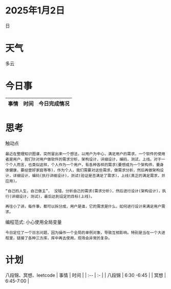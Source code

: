 # 2025年1月2日
日
# 天气
多云
# 今日事
| 事情  | 时间 |今日完成情况|
| :-- | :- |:-|


# 思考
触动点

    最近在整理知识图谱，突然冒出来一个想法，以用户为中心，满足用户的需求，一个软件的使用者是用户，我们针对用户做软件的需求分析，架构设计，详细设计，编码，测试，上线。对于一个个人而言，也类似这样，个人作为一个用户，有各种各样的需求(要想成为一个架构师，要身体健康，要经营好家庭等等)，作为个人，我们需要对这些需求，做需求分析，然后再做架构设计，详细设计，编码(执行详细设计)，测试(验证是否满足了需求)，上线(真正的满足需求，并应用)。

    “自己的人生，自己做主”， 没错，分析自己的需求(需求分析)，然后进行设计(架构设计)，执行(详细设计，测试)，最后达到设定的目标(上线)。

    再往小了讲，每件事，都可以拆分成，用户是谁，它的需求是什么，如何进行设计来满足用户需求。


编程范式: 小心使用全局变量
    
    今日定位了一个日志问题，因为操作一个全局的单例对象，导致互相影响。特别是当在一个大进程里，链接了各种三方库，库中再去使用，现场会异常的复杂。

# 计划
八段锦、冥想、leetcode
| 事情  | 时间 |
| :-- | :- |
| 八段锦 | 6:30 -6:45 |
| 冥想 | 6:45-7:00 |



